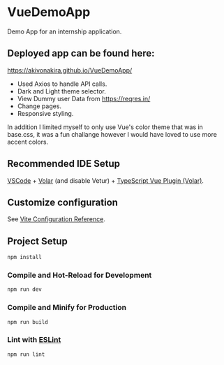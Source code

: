 # VueDemoApp

Demo App for an internship application.

## Deployed app can be found here:

https://akivonakira.github.io/VueDemoApp/

- Used Axios to handle API calls.
- Dark and Light theme selector.
- View Dummy user Data from https://reqres.in/
- Change pages.
- Responsive styling.

In addition I limited myself to only use Vue's color theme that was in base.css, it was a fun challange however I would have loved to use more accent colors.

## Recommended IDE Setup

[VSCode](https://code.visualstudio.com/) + [Volar](https://marketplace.visualstudio.com/items?itemName=Vue.volar) (and disable Vetur) + [TypeScript Vue Plugin (Volar)](https://marketplace.visualstudio.com/items?itemName=Vue.vscode-typescript-vue-plugin).

## Customize configuration

See [Vite Configuration Reference](https://vitejs.dev/config/).

## Project Setup

```sh
npm install
```

### Compile and Hot-Reload for Development

```sh
npm run dev
```

### Compile and Minify for Production

```sh
npm run build
```

### Lint with [ESLint](https://eslint.org/)

```sh
npm run lint
```
